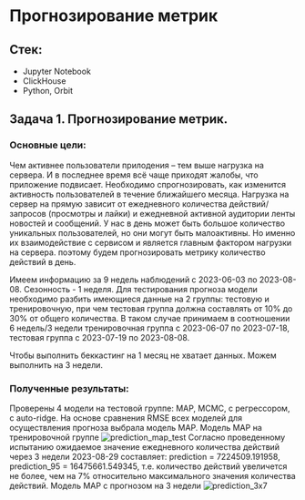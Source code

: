 # Прогнозирование метрик

## Стек:
- Jupyter Notebook
- ClickHouse
- Python, Orbit

## Задача 1.  Прогнозирование метрик.
### Основные цели:
Чем активнее пользователи прилодения – тем выше нагрузка на сервера. И в последнее время всё чаще приходят жалобы, что приложение подвисает. Необходимо спрогнозировать, как изменится активность пользователей в течение ближайшего месяца.
Нагрузка на сервер на прямую зависит от ежедневного количества действий/запросов (просмотры и лайки) и ежедневной активной аудитории ленты новостей и сообщений. У нас в день может быть большое количество уникальных пользователей, но они могут быть малоактивны. Но именно их взаимодействие с сервисом и является главным фактором нагрузки на сервера. поэтому будем прогнозировать метрику количество действий в день.

Имеем информацию за 9 недель наблюдений с 2023-06-03 по 2023-08-08. Сезонность - 1 неделя. Для тестирования прогноза модели необходимо разбить имеющиеся данные на 2 группы: тестовую и тренировочную, при чем тестовая группа должна составлять от 10% до 30% от общего количества. В таком случае принимаем в соотношении 6 недель/3 недели тренировочная группа с 2023-06-07 по 2023-07-18, тестовая группа с 2023-07-19 по 2023-08-08.

Чтобы выполнить беккастинг на 1 месяц не хватает данных. Можем выполнить на 3 недели.

### Полученные результаты:
Проверены 4 модели на тестовой группе: MAP, MCMC, с регрессором, с auto-ridge. На основе сравнения RMSE всех моделей для осуществления прогноза выбрала модель MAP.
Модель MAP на тренировочной группе
![prediction_map_test](https://github.com/maltsevak/image_readme/blob/master/prediction_map_test.png)
Согласно проведенному испытанию ожидаемое значение ежедневного количества действий через 3 недели 2023-08-29 составляет: prediction = 7224509.191958, prediction_95 = 16475661.549345, т.е. количество действий увеличется не более, чем на 7% относительно максимального значения количества действий.
Модель MAP с прогнозом на 3 недели
![prediction_3x7](https://github.com/maltsevak/image_readme/blob/master/prediction_3x7.png)